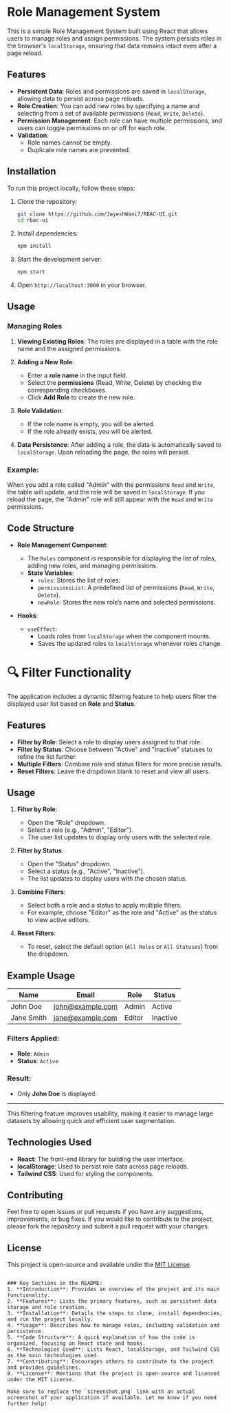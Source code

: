 # Role Management System

This is a simple Role Management System built using React that allows users to manage roles and assign permissions. The system persists roles in the browser's `localStorage`, ensuring that data remains intact even after a page reload.

## Features

- **Persistent Data**: Roles and permissions are saved in `localStorage`, allowing data to persist across page reloads.
- **Role Creation**: You can add new roles by specifying a name and selecting from a set of available permissions (`Read`, `Write`, `Delete`).
- **Permission Management**: Each role can have multiple permissions, and users can toggle permissions on or off for each role.
- **Validation**: 
  - Role names cannot be empty.
  - Duplicate role names are prevented.

## Installation

To run this project locally, follow these steps:

1. Clone the repository:

   ```bash
   git clone https://github.com/JayeshWani7/RBAC-UI.git
   cd rbac-ui
   ```

2. Install dependencies:

   ```bash
   npm install
   ```

3. Start the development server:

   ```bash
   npm start
   ```

4. Open `http://localhost:3000` in your browser.

## Usage

### Managing Roles

1. **Viewing Existing Roles**: The roles are displayed in a table with the role name and the assigned permissions.
   
2. **Adding a New Role**:
   - Enter a **role name** in the input field.
   - Select the **permissions** (Read, Write, Delete) by checking the corresponding checkboxes.
   - Click **Add Role** to create the new role.

3. **Role Validation**:
   - If the role name is empty, you will be alerted.
   - If the role already exists, you will be alerted.

4. **Data Persistence**: After adding a role, the data is automatically saved to `localStorage`. Upon reloading the page, the roles will persist.

### Example:
When you add a role called "Admin" with the permissions `Read` and `Write`, the table will update, and the role will be saved in `localStorage`. If you reload the page, the "Admin" role will still appear with the `Read` and `Write` permissions.

## Code Structure

- **Role Management Component**: 
   - The `Roles` component is responsible for displaying the list of roles, adding new roles, and managing permissions.
   - **State Variables**:
     - `roles`: Stores the list of roles.
     - `permissionsList`: A predefined list of permissions (`Read`, `Write`, `Delete`).
     - `newRole`: Stores the new role’s name and selected permissions.

- **Hooks**:
   - `useEffect`: 
     - Loads roles from `localStorage` when the component mounts.
     - Saves the updated roles to `localStorage` whenever roles change.
    
# 🔍 Filter Functionality

The application includes a dynamic filtering feature to help users filter the displayed user list based on **Role** and **Status**.

## Features

- **Filter by Role**: Select a role to display users assigned to that role.
- **Filter by Status**: Choose between "Active" and "Inactive" statuses to refine the list further.
- **Multiple Filters**: Combine role and status filters for more precise results.
- **Reset Filters**: Leave the dropdown blank to reset and view all users.

## Usage

1. **Filter by Role**:
   - Open the "Role" dropdown.
   - Select a role (e.g., "Admin", "Editor").
   - The user list updates to display only users with the selected role.

2. **Filter by Status**:
   - Open the "Status" dropdown.
   - Select a status (e.g., "Active", "Inactive").
   - The list updates to display users with the chosen status.

3. **Combine Filters**:
   - Select both a role and a status to apply multiple filters.
   - For example, choose "Editor" as the role and "Active" as the status to view active editors.

4. **Reset Filters**:
   - To reset, select the default option (`All Roles` or `All Statuses`) from the dropdown.

## Example Usage

| **Name**    | **Email**           | **Role**   | **Status**   |
|-------------|---------------------|------------|--------------|
| John Doe    | john@example.com    | Admin      | Active       |
| Jane Smith  | jane@example.com    | Editor     | Inactive     |

### Filters Applied:
- **Role**: `Admin`
- **Status**: `Active`

### Result:
- Only **John Doe** is displayed.

---

This filtering feature improves usability, making it easier to manage large datasets by allowing quick and efficient user segmentation.


## Technologies Used

- **React**: The front-end library for building the user interface.
- **localStorage**: Used to persist role data across page reloads.
- **Tailwind CSS**: Used for styling the components.


## Contributing

Feel free to open issues or pull requests if you have any suggestions, improvements, or bug fixes. If you would like to contribute to the project, please fork the repository and submit a pull request with your changes.

## License

This project is open-source and available under the [MIT License](LICENSE).
```

### Key Sections in the README:
1. **Introduction**: Provides an overview of the project and its main functionality.
2. **Features**: Lists the primary features, such as persistent data storage and role creation.
3. **Installation**: Details the steps to clone, install dependencies, and run the project locally.
4. **Usage**: Describes how to manage roles, including validation and persistence.
5. **Code Structure**: A quick explanation of how the code is organized, focusing on React state and hooks.
6. **Technologies Used**: Lists React, localStorage, and Tailwind CSS as the main technologies used.
7. **Contributing**: Encourages others to contribute to the project and provides guidelines.
8. **License**: Mentions that the project is open-source and licensed under the MIT License.

Make sure to replace the `screenshot.png` link with an actual screenshot of your application if available. Let me know if you need further help!
